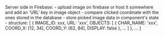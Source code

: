 Server side in Firebase:
    -   upload image on firebase or host it somewhere and add an 'URL' key in image object
    -   compare clicked coordinate with the ones stored in the database
    -   store picked image data in component's state
    -   structure: [
        {
            IMAGE_ID: xxx,
            URL: 'xxx',
            OBJECTS: [
                {
                    CHAR_NAME: 'xxx',
                    COORD_X: [12, 34],
                    COORD_Y: [62, 84],
                    DISPLAY: false
                },
                ...
            ]
        },
        ...
    ]
